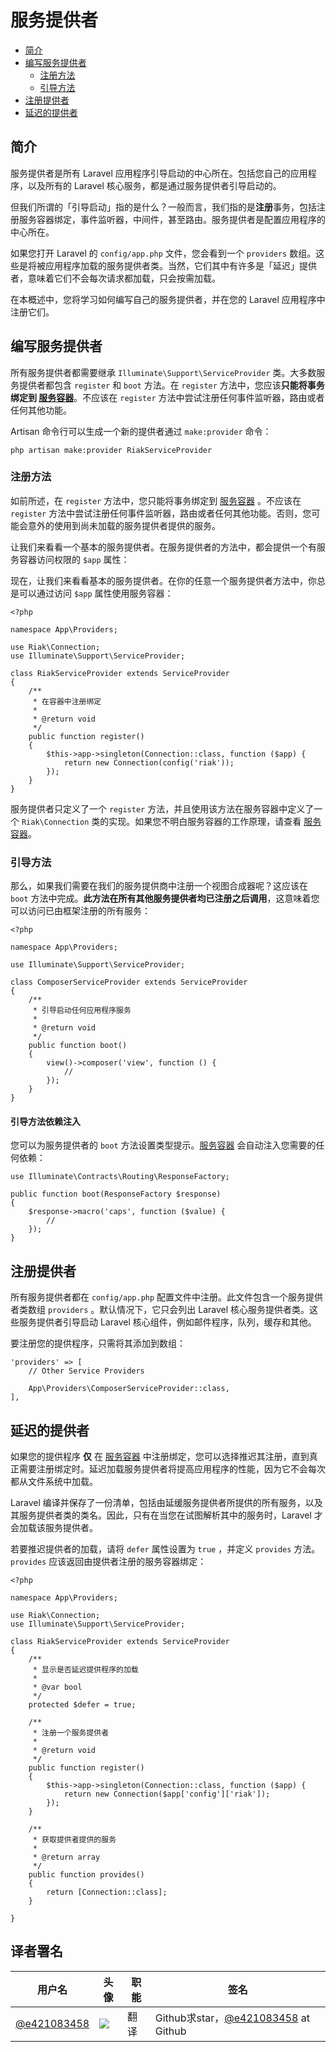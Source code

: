 # 服务提供者
- [简介](#introduction)
- [编写服务提供者](#writing-service-providers)
    - [注册方法](#the-register-method)
    - [引导方法](#the-boot-method)
- [注册提供者](#registering-providers)
- [延迟的提供者](#deferred-providers)

<a name="introduction"></a>
## 简介

服务提供者是所有 Laravel 应用程序引导启动的中心所在。包括您自己的应用程序，以及所有的 Laravel 核心服务，都是通过服务提供者引导启动的。

但我们所谓的「引导启动」指的是什么？一般而言，我们指的是**注册**事务，包括注册服务容器绑定，事件监听器，中间件，甚至路由。服务提供者是配置应用程序的中心所在。

如果您打开 Laravel 的 `config/app.php` 文件，您会看到一个 `providers` 数组。这些是将被应用程序加载的服务提供者类。当然，它们其中有许多是「延迟」提供者，意味着它们不会每次请求都加载，只会按需加载。

在本概述中，您将学习如何编写自己的服务提供者，并在您的 Laravel 应用程序中注册它们。

<a name="writing-service-providers"></a>
## 编写服务提供者

所有服务提供者都需要继承 `Illuminate\Support\ServiceProvider` 类。大多数服务提供者都包含 `register` 和 `boot` 方法。在 `register` 方法中，您应该**只能将事务绑定到 [服务容器](/docs/{{version}}/container)**。不应该在 `register` 方法中尝试注册任何事件监听器，路由或者任何其他功能。

Artisan 命令行可以生成一个新的提供者通过 `make:provider` 命令：

    php artisan make:provider RiakServiceProvider

<a name="the-register-method"></a>
### 注册方法

如前所述，在 `register` 方法中，您只能将事务绑定到 [服务容器](/docs/{{version}}/container) 。不应该在 `register` 方法中尝试注册任何事件监听器，路由或者任何其他功能。否则，您可能会意外的使用到尚未加载的服务提供者提供的服务。

让我们来看看一个基本的服务提供者。在服务提供者的方法中，都会提供一个有服务容器访问权限的 `$app` 属性：



现在，让我们来看看基本的服务提供者。在你的任意一个服务提供者方法中，你总是可以通过访问 `$app` 属性使用服务容器：

    <?php

    namespace App\Providers;

    use Riak\Connection;
    use Illuminate\Support\ServiceProvider;

    class RiakServiceProvider extends ServiceProvider
    {
        /**
         * 在容器中注册绑定
         *
         * @return void
         */
        public function register()
        {
            $this->app->singleton(Connection::class, function ($app) {
                return new Connection(config('riak'));
            });
        }
    }

服务提供者只定义了一个 `register` 方法，并且使用该方法在服务容器中定义了一个 `Riak\Connection` 类的实现。如果您不明白服务容器的工作原理，请查看 [服务容器](/docs/{{version}}/container)。


<a name="the-boot-method"></a>
### 引导方法

那么，如果我们需要在我们的服务提供商中注册一个视图合成器呢？这应该在 `boot` 方法中完成。**此方法在所有其他服务提供者均已注册之后调用**，这意味着您可以访问已由框架注册的所有服务：

    <?php

    namespace App\Providers;

    use Illuminate\Support\ServiceProvider;

    class ComposerServiceProvider extends ServiceProvider
    {
        /**
         * 引导启动任何应用程序服务
         *
         * @return void
         */
        public function boot()
        {
            view()->composer('view', function () {
                //
            });
        }
    }

#### 引导方法依赖注入

您可以为服务提供者的 `boot` 方法设置类型提示。[服务容器](/docs/{{version}}/container) 会自动注入您需要的任何依赖：

    use Illuminate\Contracts\Routing\ResponseFactory;

    public function boot(ResponseFactory $response)
    {
        $response->macro('caps', function ($value) {
            //
        });
    }

<a name="registering-providers"></a>
## 注册提供者
所有服务提供者都在 `config/app.php` 配置文件中注册。此文件包含一个服务提供者类数组 `providers` 。默认情况下，它只会列出 Laravel 核心服务提供者类。这些服务提供者引导启动 Laravel 核心组件，例如邮件程序，队列，缓存和其他。

要注册您的提供程序，只需将其添加到数组：

    'providers' => [
        // Other Service Providers

        App\Providers\ComposerServiceProvider::class,
    ],

<a name="deferred-providers"></a>
## 延迟的提供者

如果您的提供程序 **仅** 在 [服务容器](/docs/{{version}}/container) 中注册绑定，您可以选择推迟其注册，直到真正需要注册绑定时。延迟加载服务提供者将提高应用程序的性能，因为它不会每次都从文件系统中加载。

Laravel 编译并保存了一份清单，包括由延缓服务提供者所提供的所有服务，以及其服务提供者类的类名。因此，只有在当您在试图解析其中的服务时，Laravel 才会加载该服务提供者。

若要推迟提供者的加载，请将 `defer` 属性设置为 `true` ，并定义 `provides` 方法。`provides` 应该返回由提供者注册的服务容器绑定：


    <?php

    namespace App\Providers;

    use Riak\Connection;
    use Illuminate\Support\ServiceProvider;

    class RiakServiceProvider extends ServiceProvider
    {
        /**
         * 显示是否延迟提供程序的加载
         *
         * @var bool
         */
        protected $defer = true;

        /**
         * 注册一个服务提供者
         *
         * @return void
         */
        public function register()
        {
            $this->app->singleton(Connection::class, function ($app) {
                return new Connection($app['config']['riak']);
            });
        }

        /**
         * 获取提供者提供的服务
         *
         * @return array
         */
        public function provides()
        {
            return [Connection::class];
        }

    }

## 译者署名
| 用户名 | 头像 | 职能 | 签名 |
|---|---|---|---|
| [@e421083458](https://github.com/e421083458)  | <img class="avatar-66 rm-style" src="https://dn-phphub.qbox.me/uploads/avatars/10802_1486368142.jpeg?imageView2/1/w/100/h/100">  |  翻译  | Github求star，[@e421083458](https://github.com/e421083458/) at Github  |

